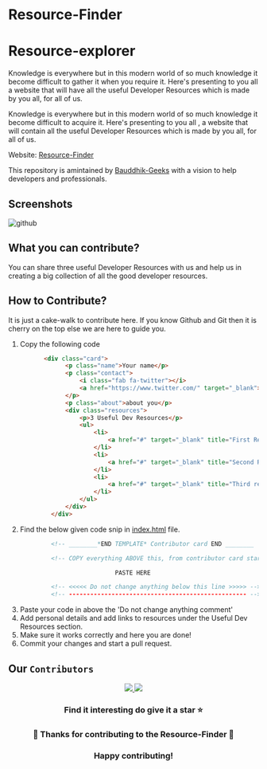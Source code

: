 # Resource-Finder
# Resource-explorer

Knowledge is everywhere but in this modern world of so much knowledge it become difficult to gather it when you require it. Here's presenting to you all a website that will have all the useful Developer Resources which is made by you all, for all of us.

Knowledge is everywhere but in this modern world of so much knowledge it become difficult to acquire it. Here's presenting to you all , a website that will contain all the useful Developer Resources which is made by you all, for all of us.

Website: [Resource-Finder](http://bauddhikgeeks.tech/Resource-Finder)

This repository is amintained by [Bauddhik-Geeks](https://github.com/Bauddhik-Geeks) with a vision to help developers and professionals.

##  Screenshots

![github](https://user-images.githubusercontent.com/89373683/196949638-9f844d2b-9228-4918-aae5-ee26f7470cd1.png)

## What you can contribute?
You can share three useful Developer Resources with us and help us in creating a big collection of all the good developer resources.

## How to Contribute?
It is just a cake-walk to contribute here. If you know Github and Git then it is cherry on the top else we are here to guide you.

1. Copy the following code
```html
          <div class="card">
                <p class="name">Your name</p>
                <p class="contact">
                    <i class="fab fa-twitter"></i>
                    <a href="https://www.twitter.com/" target="_blank">Your handle</a>
                </p>
                <p class="about">about you</p>
                <div class="resources">
                    <p>3 Useful Dev Resources</p>
                    <ul>
                        <li>
                            <a href="#" target="_blank" title="First Resource">Resource 1</a>
                        </li>
                        <li>
                            <a href="#" target="_blank" title="Second Resource">Resource 2</a>
                        </li>
                        <li>
                            <a href="#" target="_blank" title="Third resource">Resource 3</a>
                        </li>
                    </ul>
                </div>
            </div>
```
 2. Find the below given code snip in [index.html](https://github.com/Bauddhik-Geeks/Resource-Finder/blob/main/index.html) file.
```html
            <!-- ________*END TEMPLATE* Contributor card END ________  -->

            <!-- COPY everything ABOVE this, from contributor card start to end along with the "START" and "END" comment lines -->

                              PASTE HERE 

            <!-- <<<<< Do not change anything below this line >>>>> -->
            <!-- -------------------------------------------------- -->
```
3. Paste your code in above the 'Do not change anything comment'
4. Add personal details and add links to resources under the Useful Dev Resources section.
5. Make sure it works correctly and here you are done!
6. Commit your changes and start a pull request.

## Our `Contributors`

<div align="center">

<a href = "https://github.com/Bauddhik-Geeks/Resource-Finder/graphs/contributors">
  <img src = "https://contrib.rocks/image?repo=Bauddhik-Geeks/Resource-Finder"/>
  
<a href = "https://github.com/Bauddhik-Geeks/Resource-explorer/graphs/contributors">
  <img src = "https://contrib.rocks/image?repo=Bauddhik-Geeks/Resource-explorer"/>
</a>

### Find it interesting do give it a star ⭐
### 🎉 Thanks for contributing to the Resource-Finder 🎉
  ### Happy contributing!
